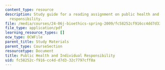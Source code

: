 ```yaml
---
content_type: resource
description: Study guide for a reading assignment on public health and individual
  responsibility.
file: /media/courses/24-06j-bioethics-spring-2009/fc58252cf916cc4dd7d332c7797cff8a_MIT24_06Js09_study24.pdf
file_type: application/pdf
learning_resource_types: []
ocw_type: OCWFile
parent_title: Study Materials
parent_type: CourseSection
resourcetype: Document
title: Public Health and Individual Responsibility
uid: fc58252c-f916-cc4d-d7d3-32c7797cff8a
---
```

